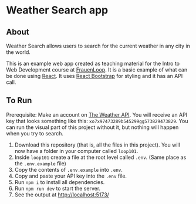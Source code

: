 # Weather Search app

## About

Weather Search allows users to search for the current weather in any city in the world.

This is an example web app created as teaching material for the Intro to Web Development course at [FrauenLoop](https://www.frauenloop.org/). It is a basic example of what can be done using [React](https://react.dev/). It uses [React Bootstrap](https://react-bootstrap.github.io/) for styling and it has an API call.

## To Run

Prerequisite:
Make an account on [The Weather API](weatherapi.com). You will receive an API key that looks something like this: `xo7x97473289b545299gg573829473829`. You can run the visual part of this project without it, but nothing will happen when you try to search.

1. Download this repository (that is, all the files in this project). You will now have a folder in your computer called `loop101`.
2. Inside `loop101` create a file at the root level called `.env`. (Same place as the `.env.example` file)
3. Copy the contents of `.env.example` into `.env`.
4. Copy and paste your API key into the `.env` file.
5. Run `npm i` to install all dependencies.
6. Run `npm run dev` to start the server.
7. See the output at [http://localhost:5173/](http://localhost:5173/)
